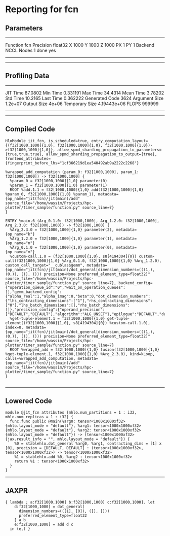 # Reporting for fcn
## Parameters
---------  -------
Function   fcn
Precision  float32
X          1000
Y          1000
Z          1000
PX         1
PY         1
Backend    NCCL
Nodes      1
done       yes
---------  -------
---
## Profiling Data
--------------  ----------------
JIT Time            87.0802
Min Time             0.331191
Max Time            34.4314
Mean Time            3.78202
Std Time            10.2165
Last Time            0.362222
Generated Code    3624
Argument Size        1.2e+07
Output Size          4e+06
Temporary Size       4.19443e+06
FLOPS           999999
--------------  ----------------
---
## Compiled Code
```hlo
HloModule jit_fcn, is_scheduled=true, entry_computation_layout={(f32[1000,1000]{1,0}, f32[1000,1000]{1,0}, f32[1000,1000]{1,0})->f32[1000,1000]{1,0}}, allow_spmd_sharding_propagation_to_parameters={true,true,true}, allow_spmd_sharding_propagation_to_output={true}, frontend_attributes={fingerprint_before_lhs="1cf366219d1ea540492ab9a2222c2268"}

%wrapped_add_computation (param_0: f32[1000,1000], param_1: f32[1000,1000]) -> f32[1000,1000] {
  %param_0 = f32[1000,1000]{1,0} parameter(0)
  %param_1 = f32[1000,1000]{1,0} parameter(1)
  ROOT %add.1.1 = f32[1000,1000]{1,0} add(f32[1000,1000]{1,0} %param_0, f32[1000,1000]{1,0} %param_1), metadata={op_name="jit(fcn)/jit(main)/add" source_file="/home/wassim/Projects/hpc-plotter/timer_sample/function.py" source_line=7}
}

ENTRY %main.6 (Arg_0.1.0: f32[1000,1000], Arg_1.2.0: f32[1000,1000], Arg_2.3.0: f32[1000,1000]) -> f32[1000,1000] {
  %Arg_2.3.0 = f32[1000,1000]{1,0} parameter(2), metadata={op_name="k"}
  %Arg_1.2.0 = f32[1000,1000]{1,0} parameter(1), metadata={op_name="n"}
  %Arg_0.1.0 = f32[1000,1000]{1,0} parameter(0), metadata={op_name="m"}
  %custom-call.1.0 = (f32[1000,1000]{1,0}, s8[4194304]{0}) custom-call(f32[1000,1000]{1,0} %Arg_0.1.0, f32[1000,1000]{1,0} %Arg_1.2.0), custom_call_target="__cublas$gemm", metadata={op_name="jit(fcn)/jit(main)/dot_general[dimension_numbers=(((1,), (0,)), ((), ())) precision=None preferred_element_type=float32]" source_file="/home/wassim/Projects/hpc-plotter/timer_sample/function.py" source_line=7}, backend_config={"operation_queue_id":"0","wait_on_operation_queues":[],"gemm_backend_config":{"alpha_real":1,"alpha_imag":0,"beta":0,"dot_dimension_numbers":{"lhs_contracting_dimensions":["1"],"rhs_contracting_dimensions":["0"],"lhs_batch_dimensions":[],"rhs_batch_dimensions":[]},"precision_config":{"operand_precision":["DEFAULT","DEFAULT"],"algorithm":"ALG_UNSET"},"epilogue":"DEFAULT","damax_output":false,"lhs_stride":"1000000","rhs_stride":"1000000","grad_x":false,"grad_y":false},"force_earliest_schedule":false}
  %get-tuple-element.1 = f32[1000,1000]{1,0} get-tuple-element((f32[1000,1000]{1,0}, s8[4194304]{0}) %custom-call.1.0), index=0, metadata={op_name="jit(fcn)/jit(main)/dot_general[dimension_numbers=(((1,), (0,)), ((), ())) precision=None preferred_element_type=float32]" source_file="/home/wassim/Projects/hpc-plotter/timer_sample/function.py" source_line=7}
  ROOT %wrapped_add = f32[1000,1000]{1,0} fusion(f32[1000,1000]{1,0} %get-tuple-element.1, f32[1000,1000]{1,0} %Arg_2.3.0), kind=kLoop, calls=%wrapped_add_computation, metadata={op_name="jit(fcn)/jit(main)/add" source_file="/home/wassim/Projects/hpc-plotter/timer_sample/function.py" source_line=7}
}


```

---
## Lowered Code
```hlo
module @jit_fcn attributes {mhlo.num_partitions = 1 : i32, mhlo.num_replicas = 1 : i32} {
  func.func public @main(%arg0: tensor<1000x1000xf32> {mhlo.layout_mode = "default"}, %arg1: tensor<1000x1000xf32> {mhlo.layout_mode = "default"}, %arg2: tensor<1000x1000xf32> {mhlo.layout_mode = "default"}) -> (tensor<1000x1000xf32> {jax.result_info = "", mhlo.layout_mode = "default"}) {
    %0 = stablehlo.dot_general %arg0, %arg1, contracting_dims = [1] x [0], precision = [DEFAULT, DEFAULT] : (tensor<1000x1000xf32>, tensor<1000x1000xf32>) -> tensor<1000x1000xf32>
    %1 = stablehlo.add %0, %arg2 : tensor<1000x1000xf32>
    return %1 : tensor<1000x1000xf32>
  }
}

```

---
## JAXPR
```haskel
{ lambda ; a:f32[1000,1000] b:f32[1000,1000] c:f32[1000,1000]. let
    d:f32[1000,1000] = dot_general[
      dimension_numbers=(([1], [0]), ([], []))
      preferred_element_type=float32
    ] a b
    e:f32[1000,1000] = add d c
  in (e,) }
```
